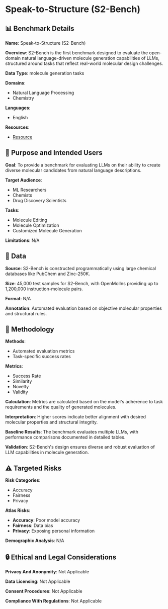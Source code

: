 # Speak-to-Structure (S2-Bench)

## 📊 Benchmark Details

**Name**: Speak-to-Structure (S2-Bench)

**Overview**: S2-Bench is the first benchmark designed to evaluate the open-domain natural language-driven molecule generation capabilities of LLMs, structured around tasks that reflect real-world molecular design challenges.

**Data Type**: molecule generation tasks

**Domains**:
- Natural Language Processing
- Chemistry

**Languages**:
- English

**Resources**:
- [Resource](https://arxiv.org/abs/2412.14642)

## 🎯 Purpose and Intended Users

**Goal**: To provide a benchmark for evaluating LLMs on their ability to create diverse molecular candidates from natural language descriptions.

**Target Audience**:
- ML Researchers
- Chemists
- Drug Discovery Scientists

**Tasks**:
- Molecule Editing
- Molecule Optimization
- Customized Molecule Generation

**Limitations**: N/A

## 💾 Data

**Source**: S2-Bench is constructed programmatically using large chemical databases like PubChem and Zinc-250K.

**Size**: 45,000 test samples for S2-Bench, with OpenMolIns providing up to 1,200,000 instruction-molecule pairs.

**Format**: N/A

**Annotation**: Automated evaluation based on objective molecular properties and structural rules.

## 🔬 Methodology

**Methods**:
- Automated evaluation metrics
- Task-specific success rates

**Metrics**:
- Success Rate
- Similarity
- Novelty
- Validity

**Calculation**: Metrics are calculated based on the model's adherence to task requirements and the quality of generated molecules.

**Interpretation**: Higher scores indicate better alignment with desired molecular properties and structural integrity.

**Baseline Results**: The benchmark evaluates multiple LLMs, with performance comparisons documented in detailed tables.

**Validation**: S2-Bench's design ensures diverse and robust evaluation of LLM capabilities in molecule generation.

## ⚠️ Targeted Risks

**Risk Categories**:
- Accuracy
- Fairness
- Privacy

**Atlas Risks**:
- **Accuracy**: Poor model accuracy
- **Fairness**: Data bias
- **Privacy**: Exposing personal information

**Demographic Analysis**: N/A

## 🔒 Ethical and Legal Considerations

**Privacy And Anonymity**: Not Applicable

**Data Licensing**: Not Applicable

**Consent Procedures**: Not Applicable

**Compliance With Regulations**: Not Applicable
